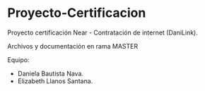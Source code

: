 # Proyecto-Certificacion
Proyecto certificación Near - Contratación de internet (DaniLink).

Archivos y documentación en rama MASTER

Equipo:
- Daniela Bautista Nava.
- Elizabeth Llanos Santana.

